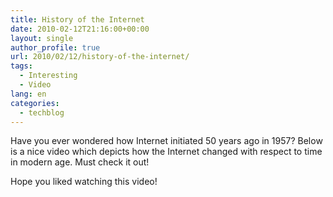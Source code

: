 ```yaml
---
title: History of the Internet
date: 2010-02-12T21:16:00+00:00
layout: single
author_profile: true
url: 2010/02/12/history-of-the-internet/
tags:
  - Interesting
  - Video
lang: en
categories: 
  - techblog
---
```

Have you ever wondered how Internet initiated 50 years ago in 1957? Below is a nice video which depicts how the Internet changed with respect to time in modern age. Must check it out!

Hope you liked watching this video!